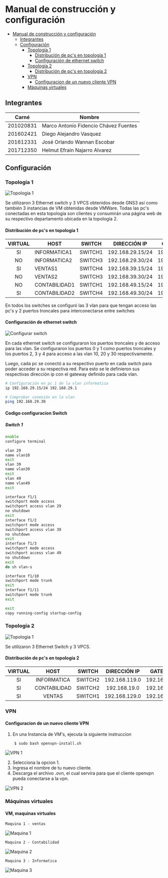 # Manual de construcción y configuración

- [Manual de construcción y configuración](#manual-de-construcción-y-configuración)
  - [Integrantes](#integrantes)
  - [Configuración](#configuración)
    - [Topología 1](#topología-1)
      - [Distribución de pc's en topología 1](#distribución-de-pcs-en-topología-1)
      - [Configuración de ethernet switch](#configuración-de-ethernet-switch)
    - [Topología 2](#topología-2)
      - [Distribución de pc's en topología 2](#distribución-de-pcs-en-topología-2)
    - [VPN](#vpn)
      - [Configuracion de un nuevo cliente VPN](#Configuracion-de-un-nuevo-cliente-VPN)
    - [Máquinas virtuales](#máquinas-virtuales)

## Integrantes

|   Carné   | Nombre                                |
| :-------: | ------------------------------------- |
| 201020831 | Marco Antonio Fidencio Chávez Fuentes |
| 201602421 | Diego Alejandro Vasquez               |
| 201612331 | José Orlando Wannan Escobar           |
| 201712350 | Helmut Efrain Najarro Alvarez         |

## Configuración

### Topología 1

![Topologia 1](Topologia1.png)

Se utilizaron 3 Ethernet switch y 3 VPCS obtenidos desde GNS3 así como también 3 instancias de VM obtenidas desde VMWare. Todas las pc's conectadas en esta topología son clientes y consumirán una página web de su respectivo departamento ubicada en la topología 2.

#### Distribución de pc's en topología 1

| VIRTUAL | HOST          | SWITCH  |   DIRECCIÓN IP   |   GATEWAY    |
| :-----: | ------------- | ------- | :--------------: | :----------: |
|   SI    | INFORMATICA1  | SWITCH1 | 192.168.29.15/24 | 192.168.29.1 |
|   NO    | INFORMATICA2  | SWITCH3 | 192.168.29.30/24 | 192.168.29.1 |
|   SI    | VENTAS1       | SWITCH4 | 192.168.39.15/24 | 192.168.39.1 |
|   NO    | VENTAS2       | SWITCH3 | 192.168.39.30/24 | 192.168.39.1 |
|   NO    | CONTABILIDAD1 | SWITCH1 | 192.168.49.15/24 | 192.168.49.1 |
|   SI    | CONTABILIDAD2 | SWITCH4 | 192.168.49.30/24 | 192.168.49.1 |

En todos los switches se configuró las 3 vlan para que tengan acceso las pc's y 2 puertos troncales para interconectarse entre switches

#### Configuración de ethernet switch

![Configurar switch](Configurar_EthernetSwitch.png)

En cada ethernet switch se configuraron los puertos troncales y de acceso para las vlan. Se configuraron los puertos 0 y 1 como puertos troncales y los puertos 2, 3 y 4 para acceso a las vlan 10, 20 y 30 respectivamente.

Luego, cada pc se conectó a su respectivo puerto en cada switch para poder acceder a su respectiva red. Para esto se le definieron sus respectivas dirección ip con el gateway definido para cada vlan.

```bash
# Configuración en pc 1 de la vlan informatica
ip 192.168.29.15/24 192.168.29.1

# Comprobar conexión en la vlan
ping 192.168.29.30
```

#### Codigo configuracion Switch
##### Switch 1

```bash
enable
configure terminal

vlan 29
name vlan10
exit
vlan 39
name vlan39
exit
vlan 49
name vlan49
exit

interface f1/1
switchport mode access
switchport access vlan 29
no shutdown
exit
interface f1/2
switchport mode access
switchport access vlan 39
no shutdown
exit
interface f1/3
switchport mode access
switchport access vlan 49
no shutdown
exit
do sh vlan-s

interface f1/10
switchport mode trunk
exit
interface f1/11
switchport mode trunk
exit

exit
copy running-config startup-config
```

### Topología 2

![Topologia 1](Topologia2.jpeg)

Se utilizaron 3 Ethernet Switch y 3 VPCS.

#### Distribución de pc's en topología 2

| VIRTUAL | HOST          | SWITCH        | DIRECCIÓN IP  | GATEWAY      |
| :-----: | :-----------: | :-----------: | :-----------: | :----------: |
|  SI     | INFORMATICA   | SWITCH2       | 192.168.119.0 | 192.168.29.1 |
|  SI     | CONTABILIDAD  | SWITCH2       | 192.168.19.0  | 192.168.49.1 |
|  SI     | VENTAS        | SWITCH1       | 192.168.129.0 | 192.168.39.1 |

### VPN

#### Configuracion de un nuevo cliente VPN

1. En una Instancia de VM's, ejecuta la siguiente instruccion

```
    $ sudo bash openvpn-install.sh
```
![VPN 1 ](Vpn1.PNG)

2. Selecciona la opcion 1.
3. Ingresa el nombre de tu nuevo cliente.
4. Descarga el archivo .ovn, el cual servira para que el cliente openvpn pueda conectarse a la vpn.

![VPN 2](Vpn2.PNG)

### Máquinas virtuales

#### VM, maquinas virtuales

```
Maquina 1 - ventas
```
![Maquina 1](maquina1.jpeg) 

```
Maquina 2 - Contabilidad
```

![Maquina 2](maquina2.jpeg) 


```
Maquina 3 - Informatica
```

![Maquina 3](maquina3.jpeg) 
